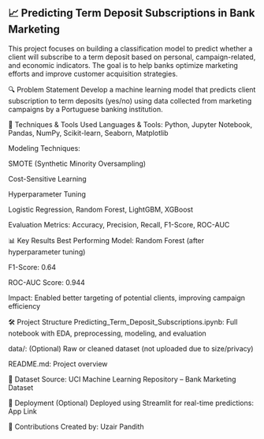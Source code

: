## 📈 Predicting Term Deposit Subscriptions in Bank Marketing
This project focuses on building a classification model to predict whether a client will subscribe to a term deposit based on personal, campaign-related, and economic indicators. The goal is to help banks optimize marketing efforts and improve customer acquisition strategies.


🔍 Problem Statement
Develop a machine learning model that predicts client subscription to term deposits (yes/no) using data collected from marketing campaigns by a Portuguese banking institution.

🧠 Techniques & Tools Used
Languages & Tools: Python, Jupyter Notebook, Pandas, NumPy, Scikit-learn, Seaborn, Matplotlib

Modeling Techniques:

SMOTE (Synthetic Minority Oversampling)

Cost-Sensitive Learning

Hyperparameter Tuning

Logistic Regression, Random Forest, LightGBM, XGBoost

Evaluation Metrics: Accuracy, Precision, Recall, F1-Score, ROC-AUC

📊 Key Results
Best Performing Model: Random Forest (after hyperparameter tuning)

F1-Score: 0.64

ROC-AUC Score: 0.944

Impact: Enabled better targeting of potential clients, improving campaign efficiency

🛠️ Project Structure
Predicting_Term_Deposit_Subscriptions.ipynb: Full notebook with EDA, preprocessing, modeling, and evaluation

data/: (Optional) Raw or cleaned dataset (not uploaded due to size/privacy)

README.md: Project overview

📎 Dataset
Source: UCI Machine Learning Repository – Bank Marketing Dataset

🚀 Deployment (Optional)
Deployed using Streamlit for real-time predictions:
App Link

🤝 Contributions
Created by:
Uzair Pandith
